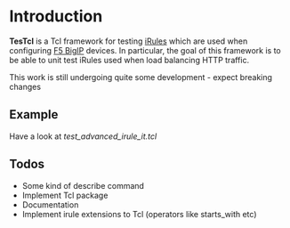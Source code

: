 # Introduction

**TesTcl** is a Tcl framework for testing [iRules](https://devcentral.f5.com/HotTopics/iRules/tabid/1082202/Default.aspx) which 
are used when configuring [F5 BigIP](http://www.f5.com/products/big-ip/) devices.
In particular, the goal of this framework is to be able to unit test iRules used when load balancing HTTP traffic.

This work is still undergoing quite some development - expect breaking changes

## Example

Have a look at _test_advanced_irule_it.tcl_ 

## Todos

- Some kind of describe command
- Implement Tcl package
- Documentation
- Implement irule extensions to Tcl (operators like starts_with etc)
